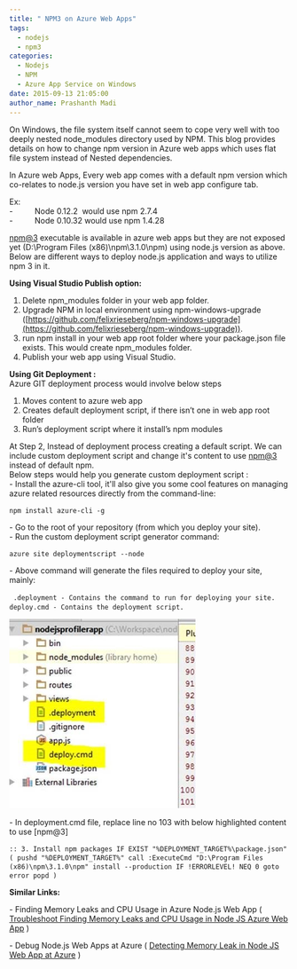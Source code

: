 ```yaml
---
title: " NPM3 on Azure Web Apps"
tags:
  - nodejs
  - npm3
categories:
  - Nodejs
  - NPM
  - Azure App Service on Windows
date: 2015-09-13 21:05:00
author_name: Prashanth Madi
---
```


On Windows, the file system itself cannot seem to cope very well with too deeply nested node_modules directory used by NPM. This blog provides details on how to change npm version in Azure web apps which uses flat file system instead of Nested dependencies.

In Azure web Apps, Every web app comes with a default npm version which co-relates to node.js version you have set in web app configure tab.

Ex:  
-          Node 0.12.2  would use npm 2.7.4  
-          Node 0.10.32 would use npm 1.4.28

[npm@3](mailto:npm@3) executable is available in azure web apps but they are not exposed yet (D:\\Program Files (x86)\\npm\\3.1.0\\npm) using node.js version as above. Below are different ways to deploy node.js application and ways to utilize npm 3 in it.

**Using Visual Studio Publish option:**  
1) Delete npm_modules folder in your web app folder.  
2) Upgrade NPM in local environment using npm-windows-upgrade ([https://github.com/felixrieseberg/npm-windows-upgrade](https://github.com/felixrieseberg/npm-windows-upgrade)).  
3) run npm install in your web app root folder where your package.json file exists. This would create npm_modules folder.  
4) Publish your web app using Visual Studio.

**Using Git Deployment :**  
Azure GIT deployment process would involve below steps  
1) Moves content to azure web app  
2) Creates default deployment script, if there isn’t one in web app root folder  
3) Run’s deployment script where it install’s npm modules

At Step 2, Instead of deployment process creating a default script. We can include custom deployment script and change it's content to use [npm@3](mailto:npm@3) instead of default npm.  
Below steps would help you generate custom deployment script :  
\- Install the azure-cli tool, it'll also give you some cool features on managing azure related resources directly from the command-line:

    npm install azure-cli -g

\- Go to the root of your repository (from which you deploy your site).  
\- Run the custom deployment script generator command:

    azure site deploymentscript --node

\- Above command will generate the files required to deploy your site, mainly:

` .deployment - Contains the command to run for deploying your site.  
deploy.cmd - Contains the deployment script.`

[![](/media/2019/03/0804.custom_deployment.jpg)](/media/2019/03/0804.custom_deployment.jpg)

\- In deployment.cmd file, replace line no 103 with below highlighted content to use [npm@3]

    :: 3. Install npm packages IF EXIST "%DEPLOYMENT_TARGET%\package.json" ( pushd "%DEPLOYMENT_TARGET%" call :ExecuteCmd "D:\Program Files (x86)\npm\3.1.0\npm" install --production IF !ERRORLEVEL! NEQ 0 goto error popd )

**Similar Links:**

\- Finding Memory Leaks and CPU Usage in Azure Node.js Web App ( [Troubleshoot Finding Memory Leaks and CPU Usage in Node JS Azure Web App](../2015/08/23/troubleshoot-finding-memory-leaks-and-cpu-usage-in-node-js-azure-web-app.aspx) )

\- Debug Node.js Web Apps at Azure ( [Detecting Memory Leak in Node JS Web App at Azure](../2015/08/19/detecting-memory-leak-in-node-js-web-apps-at-azure.aspx) )